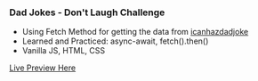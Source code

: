 ### Dad Jokes - Don't Laugh Challenge
- Using Fetch Method for getting the data from [icanhazdadjoke](https://icanhazdadjoke.com/api)
- Learned and Practiced: async-await, fetch().then()
- Vanilla JS, HTML, CSS

[Live Preview Here](https://dad-jokes-ch.netlify.app/)
